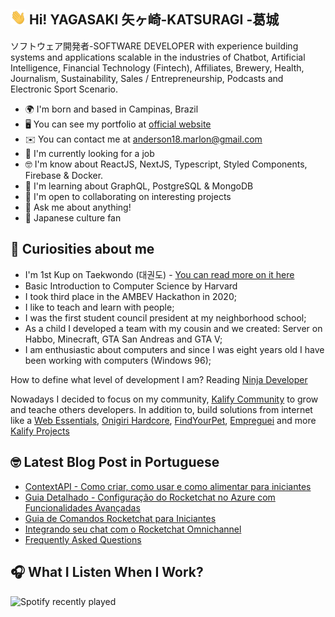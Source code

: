 <!-- <img src="https://pbs.twimg.com/profile_banners/994763945331384320/1683254608/1500x500"/> -->

<img src="https://github.com/tairosonloa/tairosonloa/blob/main/assets/wave.gif?raw=true" width="25px"/> Hi! YAGASAKI 矢ヶ崎-KATSURAGI -葛城
----------------------------

ソフトウェア開発者-SOFTWARE DEVELOPER with experience building systems and applications scalable in the industries of Chatbot, Artificial Intelligence, Financial Technology (Fintech), Affiliates, Brewery, Health, Journalism, Sustainability, Sales / Entrepreneurship, Podcasts and Electronic Sport Scenario.

- 🌍  I'm born and based in Campinas, Brazil
- 🖥️  You can see my portfolio at [official website](http://yagasaki.vercel.app/about)
- ✉️  You can contact me at [anderson18.marlon@gmail.com](mailto:anderson18.marlon@gmail.com)
- 🚀  I'm currently looking for a job
- 🤓  I'm know about ReactJS, NextJS, Typescript, Styled Components, Firebase & Docker.
- 🧠  I'm learning about GraphQL, PostgreSQL & MongoDB
- 🤝  I'm open to collaborating on interesting projects
- 💬  Ask me about anything!
- 🍙  Japanese culture fan

🚀 Curiosities about me
----------------------------

- I'm 1st Kup on Taekwondo (대권도) - [You can read more on it here](https://yagasaki.dev/taekwondo)
- Basic Introduction to Computer Science by Harvard
- I took third place in the AMBEV Hackathon in 2020;
- I like to teach and learn with people;
- I was the first student council president at my neighborhood school;
- As a child I developed a team with my cousin and we created: Server on Habbo, Minecraft, GTA San Andreas and GTA V;
- I am enthusiastic about computers and since I was eight years old I have been working with computers (Windows 96);

How to define what level of development I am? Reading [Ninja Developer](https://github.com/Yagasaki7K/ninja-developer)

Nowadays I decided to focus on my community, [Kalify Community](https://discord.gg/jhSepmE7nN) to grow and teache others developers. In addition to, build solutions from internet like a [Web Essentials](https://webessentials.vercel.app), [Onigiri Hardcore](https://onigirihardcore.vercel.app), [FindYourPet](https://findyourpet.vercel.app), [Empreguei](https://empreguei.vercel.app/) and more [Kalify Projects](https://kalify.vercel.app/projetos)

🤓 Latest Blog Post in Portuguese
----------------------------
- [ContextAPI - Como criar, como usar e como alimentar para iniciantes](https://yagasaki.dev/blog/context-api-como-criar-como-usar-e-como-alimentar-para-iniciantes)
- [Guia Detalhado - Configuração do Rocketchat no Azure com Funcionalidades Avançadas](https://yagasaki.dev/blog/guia-detalhado-configura%C3%A7%C3%A3o-do-rocket-chat-no-azure-com-funcionalidades-avan%C3%A7adas)
- [Guia de Comandos Rocketchat para Iniciantes](https://yagasaki.dev/blog/guia-de-comandos-rocketchat-para-iniciantes)
- [Integrando seu chat com o Rocketchat Omnichannel](https://yagasaki.dev/blog/integrando-seu-chat-com-o-rocketchat-omnichannel)
- [Frequently Asked Questions](https://yagasaki.dev/blog/faq)

 🎧 What I Listen When I Work?
 ----------------------------
 ![Spotify recently played](https://spotify-recently-played-readme.vercel.app/api?user=12143229276&width=600)
